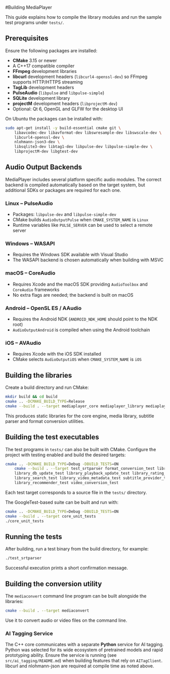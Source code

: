 #Building MediaPlayer

This guide explains how to compile the library modules and run the sample test programs under `tests/`.

## Prerequisites

Ensure the following packages are installed:

- **CMake** 3.15 or newer
- A C++17 compatible compiler
- **FFmpeg** development libraries
- **libcurl** development headers (`libcurl4-openssl-dev`) so FFmpeg supports HTTP/HTTPS streaming
- **TagLib** development headers
- **PulseAudio** (`libpulse` and `libpulse-simple`)
- **SQLite** development library
- **projectM** development headers (`libprojectM-dev`)
- Optional: Qt 6, OpenGL and GLFW for the desktop UI

On Ubuntu the packages can be installed with:

```bash
sudo apt-get install -y build-essential cmake git \
    libavcodec-dev libavformat-dev libswresample-dev libswscale-dev \
    libcurl4-openssl-dev \
    nlohmann-json3-dev \
    libsqlite3-dev libtag1-dev libpulse-dev libpulse-simple-dev \
    libprojectM-dev libgtest-dev
```



## Audio Output Backends

MediaPlayer includes several platform specific audio modules. The correct
backend is compiled automatically based on the target system, but
additional SDKs or packages are required for each one.

### Linux – PulseAudio

- Packages: `libpulse-dev` and `libpulse-simple-dev`
- CMake builds `AudioOutputPulse` when `CMAKE_SYSTEM_NAME` is `Linux`
- Runtime variables like `PULSE_SERVER` can be used to select a remote
  server

### Windows – WASAPI

- Requires the Windows SDK available with Visual Studio
- The WASAPI backend is chosen automatically when building with MSVC

### macOS – CoreAudio

- Requires Xcode and the macOS SDK providing `AudioToolbox` and
  `CoreAudio` frameworks
- No extra flags are needed; the backend is built on macOS

### Android – OpenSL ES / AAudio

- Requires the Android NDK (`ANDROID_NDK_HOME` should point to the NDK
  root)
- `AudioOutputAndroid` is compiled when using the Android toolchain

### iOS – AVAudio

- Requires Xcode with the iOS SDK installed
- CMake selects `AudioOutputiOS` when `CMAKE_SYSTEM_NAME` is `iOS`

## Building the libraries

Create a build directory and run CMake:

```bash
mkdir build && cd build
cmake .. -DCMAKE_BUILD_TYPE=Release
cmake --build . --target mediaplayer_core mediaplayer_library mediaplayer_subtitles mediaplayer_conversion
```

This produces static libraries for the core engine, media library, subtitle parser and format conversion utilities.

## Building the test executables

The test programs in `tests/` can also be built with CMake. Configure the project with testing enabled and build the desired targets:

```bash
cmake .. -DCMAKE_BUILD_TYPE=Debug -DBUILD_TESTS=ON
    cmake --build . --target test_srtparser format_conversion_test library_playlist_test \
    library_db_update_test library_playback_update_test library_rating_test \
    library_search_test library_video_metadata_test subtitle_provider_test \
    library_recommender_test video_conversion_test
```

Each test target corresponds to a source file in the `tests/` directory.

The GoogleTest-based suite can be built and run with:

```bash
cmake .. -DCMAKE_BUILD_TYPE=Debug -DBUILD_TESTS=ON
cmake --build . --target core_unit_tests
./core_unit_tests
```

## Running the tests

After building, run a test binary from the build directory, for example:

```bash
./test_srtparser
```

Successful execution prints a short confirmation message.

## Building the conversion utility

The `mediaconvert` command line program can be built alongside the libraries:

```bash
cmake --build . --target mediaconvert
```

Use it to convert audio or video files on the command line.

### AI Tagging Service

The C++ core communicates with a separate **Python** service for AI tagging.
Python was selected for its wide ecosystem of pretrained models and
rapid prototyping ability. Ensure the service is running (see
`src/ai_tagging/README.md`) when building features that rely on
`AITagClient`. libcurl and nlohmann-json are required at compile time as
noted above.
